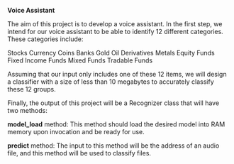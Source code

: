 
**Voice Assistant**

The aim of this project is to develop a voice assistant. In the first step, we intend for our voice assistant to be able to identify 12 different categories. These categories include:

Stocks
Currency
Coins
Banks
Gold
Oil
Derivatives
Metals
Equity Funds
Fixed Income Funds
Mixed Funds
Tradable Funds

Assuming that our input only includes one of these 12 items, we will design a classifier with a size of less than 10 megabytes to accurately classify these 12 groups.

Finally, the output of this project will be a Recognizer class that will have two methods:

**model_load** method: This method should load the desired model into RAM memory upon invocation and be ready for use.

**predict** method: The input to this method will be the address of an audio file, and this method will be used to classify files.
